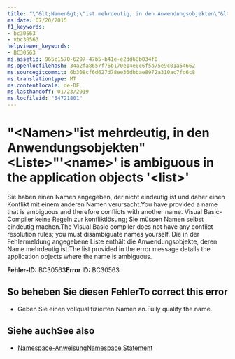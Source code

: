 ```yaml
---
title: "\"&lt;Namen&gt;\"ist mehrdeutig, in den Anwendungsobjekten\"&lt;Liste&gt;\""
ms.date: 07/20/2015
f1_keywords:
- bc30563
- vbc30563
helpviewer_keywords:
- BC30563
ms.assetid: 965c1570-6297-47b5-b41e-e2dd68b034f0
ms.openlocfilehash: 34a2fa8657f76b170e14e0c6f5a75e9c01a54662
ms.sourcegitcommit: 6b308cf6d627d78ee36dbbae8972a310ac7fd6c8
ms.translationtype: MT
ms.contentlocale: de-DE
ms.lasthandoff: 01/23/2019
ms.locfileid: "54721801"
---
```

# <a name="ltnamegt-is-ambiguous-in-the-application-objects-ltlistgt"></a><span data-ttu-id="b0650-102">"&lt;Namen&gt;"ist mehrdeutig, in den Anwendungsobjekten"&lt;Liste&gt;"</span><span class="sxs-lookup"><span data-stu-id="b0650-102">'&lt;name&gt;' is ambiguous in the application objects '&lt;list&gt;'</span></span>
<span data-ttu-id="b0650-103">Sie haben einen Namen angegeben, der nicht eindeutig ist und daher einen Konflikt mit einem anderen Namen verursacht.</span><span class="sxs-lookup"><span data-stu-id="b0650-103">You have provided a name that is ambiguous and therefore conflicts with another name.</span></span> <span data-ttu-id="b0650-104">Visual Basic-Compiler keine Regeln zur konfliktlösung; Sie müssen Namen selbst eindeutig machen.</span><span class="sxs-lookup"><span data-stu-id="b0650-104">The Visual Basic compiler does not have any conflict resolution rules; you must disambiguate names yourself.</span></span> <span data-ttu-id="b0650-105">Die in der Fehlermeldung angegebene Liste enthält die Anwendungsobjekte, deren Name mehrdeutig ist.</span><span class="sxs-lookup"><span data-stu-id="b0650-105">The list provided in the error message details the application objects where the name is ambiguous.</span></span>  
  
 <span data-ttu-id="b0650-106">**Fehler-ID:** BC30563</span><span class="sxs-lookup"><span data-stu-id="b0650-106">**Error ID:** BC30563</span></span>  
  
## <a name="to-correct-this-error"></a><span data-ttu-id="b0650-107">So beheben Sie diesen Fehler</span><span class="sxs-lookup"><span data-stu-id="b0650-107">To correct this error</span></span>  
  
-   <span data-ttu-id="b0650-108">Geben Sie einen vollqualifizierten Namen an.</span><span class="sxs-lookup"><span data-stu-id="b0650-108">Fully qualify the name.</span></span>  
  
## <a name="see-also"></a><span data-ttu-id="b0650-109">Siehe auch</span><span class="sxs-lookup"><span data-stu-id="b0650-109">See also</span></span>
- [<span data-ttu-id="b0650-110">Namespace-Anweisung</span><span class="sxs-lookup"><span data-stu-id="b0650-110">Namespace Statement</span></span>](../../visual-basic/language-reference/statements/namespace-statement.md)

